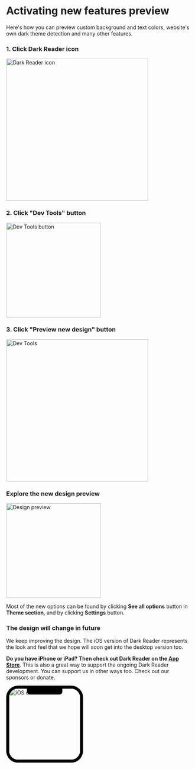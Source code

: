 # Activating new features preview

Here's how you can preview custom background and text colors,
website's own dark theme detection and many other features.

### 1. Click Dark Reader icon

<img src="/images/tips/v5-preview-icon.png" alt="Dark Reader icon" style="width: 24rem;" loading="lazy" />

### 2. Click "Dev Tools" button

<img src="/images/tips/v5-preview-devtools-button.png" alt="Dev Tools button" style="width: 16rem;" loading="lazy" />

### 3. Click "Preview new design" button

<img src="/images/tips/v5-preview-devtools.png" alt="Dev Tools" style="width: 24rem;" loading="lazy" />

### Explore the new design preview

<img src="/images/tips/v5-preview-design.png" alt="Design preview" style="width: 16rem;" loading="lazy" />

Most of the new options can be found by clicking **See all options** button in **Theme section**,
and by clicking **Settings** button.

### The design will change in future

We keep improving the design.
The iOS version of Dark Reader represents the look and feel
that we hope will soon get into the desktop version too.

**Do you have iPhone or iPad?**
**Then check out Dark Reader on the [App Store](https://apps.apple.com/us/app/dark-reader-for-safari/id1438243180?platform=iphone)**.
This is also a great way to support the ongoing Dark Reader development.
You can support us in other ways too.
Check out our sponsors or donate.

<div class="ios-preview">
    <img src="/images/ios-mini-3.jpg" alt="iOS custom color" style="width: 12rem;" loading="lazy" />
</div>
<style>
    .ios-preview {
        border: 0.5rem solid black;
        border-radius: 2rem;
        box-shadow: 0 0 0 0.125rem #ffffff44;
        overflow: hidden;
        position: relative;
        width: 12rem;
    }
    .ios-preview::after {
        background-color: black;
        border-bottom-left-radius: 0.5rem;
        border-bottom-right-radius: 0.5rem;
        content: "";
        display: inline-block;
        height: 1rem;
        left: 50%;
        margin-left: -3rem;
        position: absolute;
        top: 0;
        width: 6rem;
    }
</style>
